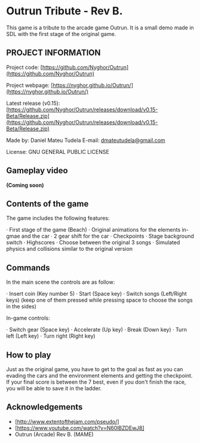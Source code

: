 # Outrun Tribute - Rev B.
This game is a tribute to the arcade game Outrun. It is a small demo made in SDL with the first stage of the original game.

## PROJECT INFORMATION

Project code: [https://github.com/Nyghor/Outrun](https://github.com/Nyghor/Outrun) 

Project webpage: [https://nyghor.github.io/Outrun/](https://nyghor.github.io/Outrun/) 

Latest release (v0.15): [https://github.com/Nyghor/Outrun/releases/download/v0.15-Beta/Release.zip](https://github.com/Nyghor/Outrun/releases/download/v0.15-Beta/Release.zip)  

Made by: Daniel Mateu Tudela
E-mail: dmateutudela@gmail.com

License: GNU GENERAL PUBLIC LICENSE

## Gameplay video

**(Coming soon)**

## Contents of the game

The game includes the following features:

· First stage of the game (Beach)
· Original animations for the elements in-gmae and the car
· 2 gear shift for the car
· Checkpoints
· Stage background switch
· Highscores
· Choose between the original 3 songs
· Simulated physics and collisions similar to the original version

## Commands

In the main scene the controls are as follow:

· Insert coin (Key number 5)
· Start (Space key)
· Switch songs (Left/Right keys) (keep one of them pressed while pressing space to choose the songs in the sides)

In-game controls:

· Switch gear (Space key)
· Accelerate (Up key)
· Break (Down key)
· Turn left (Left key)
· Turn right (Right key)

## How to play

Just as the original game, you have to get to the goal as fast as you can evading the cars and the environment elements and getting the checkpoint.
If your final score is between the 7 best, even if you don't finish the race, you will be able to save it in the ladder.

## Acknowledgements

* [http://www.extentofthejam.com/pseudo/]
* [https://www.youtube.com/watch?v=N60lBZDEwJ8]
* Outrun (Arcade) Rev B. (MAME)

